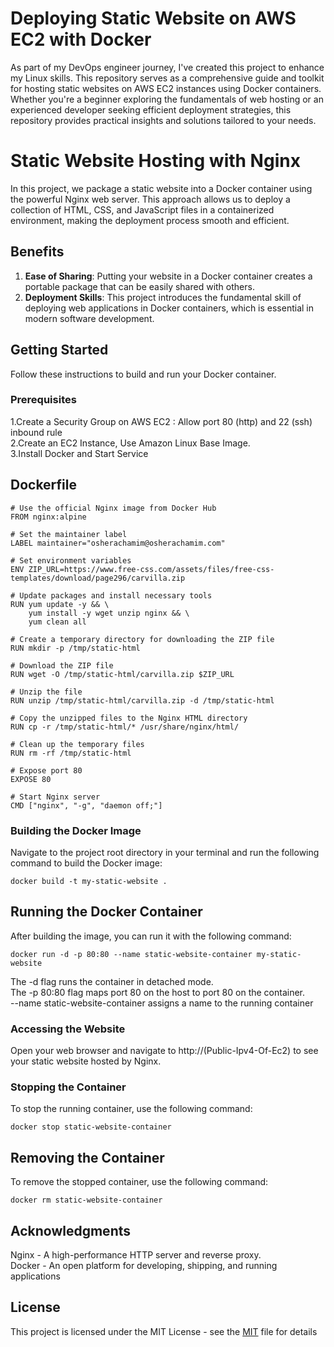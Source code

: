 # Deploying Static Website on AWS EC2 with Docker
As part of my DevOps engineer journey, I've created this project to enhance my Linux skills. This repository serves as a comprehensive guide and toolkit for hosting static websites on AWS EC2 instances using Docker containers. Whether you're a beginner exploring the fundamentals of web hosting or an experienced developer seeking efficient deployment strategies, this repository provides practical insights and solutions tailored to your needs.

# Static Website Hosting with Nginx

In this project, we package a static website into a Docker container using the powerful Nginx web server. This approach allows us to deploy a collection of HTML, CSS, and JavaScript files in a containerized environment, making the deployment process smooth and efficient.

## Benefits

1. **Ease of Sharing**: Putting your website in a Docker container creates a portable package that can be easily shared with others.
2. **Deployment Skills**: This project introduces the fundamental skill of deploying web applications in Docker containers, which is essential in modern software development.

## Getting Started

Follow these instructions to build and run your Docker container.

### Prerequisites


1.Create a Security Group on AWS EC2 : Allow port 80 (http) and 22 (ssh) inbound rule <br>
2.Create an EC2 Instance, Use Amazon Linux Base Image. <br>
3.Install Docker and Start Service

## Dockerfile

```
# Use the official Nginx image from Docker Hub
FROM nginx:alpine

# Set the maintainer label
LABEL maintainer="osherachamim@osherachamim.com"

# Set environment variables
ENV ZIP_URL=https://www.free-css.com/assets/files/free-css-templates/download/page296/carvilla.zip

# Update packages and install necessary tools
RUN yum update -y && \
    yum install -y wget unzip nginx && \
    yum clean all

# Create a temporary directory for downloading the ZIP file
RUN mkdir -p /tmp/static-html

# Download the ZIP file
RUN wget -O /tmp/static-html/carvilla.zip $ZIP_URL

# Unzip the file
RUN unzip /tmp/static-html/carvilla.zip -d /tmp/static-html

# Copy the unzipped files to the Nginx HTML directory
RUN cp -r /tmp/static-html/* /usr/share/nginx/html/

# Clean up the temporary files
RUN rm -rf /tmp/static-html

# Expose port 80
EXPOSE 80

# Start Nginx server
CMD ["nginx", "-g", "daemon off;"]

```

### Building the Docker Image

Navigate to the project root directory in your terminal and run the following command to build the Docker image:

```
docker build -t my-static-website .
```
## Running the Docker Container <br>
After building the image, you can run it with the following command:
```
docker run -d -p 80:80 --name static-website-container my-static-website
```
The -d flag runs the container in detached mode. <br>
The -p 80:80 flag maps port 80 on the host to port 80 on the container. <br>
--name static-website-container assigns a name to the running container <br>

### Accessing the Website
Open your web browser and navigate to http://(Public-Ipv4-Of-Ec2) to see your static website hosted by Nginx.

### Stopping the Container
To stop the running container, use the following command:
```
docker stop static-website-container
```
## Removing the Container
To remove the stopped container, use the following command: <br>
```
docker rm static-website-container
```

## Acknowledgments
Nginx - A high-performance HTTP server and reverse proxy. <br>
Docker - An open platform for developing, shipping, and running applications

## License
This project is licensed under the MIT License - see the [MIT](https://choosealicense.com/licenses/mit/) file for details

